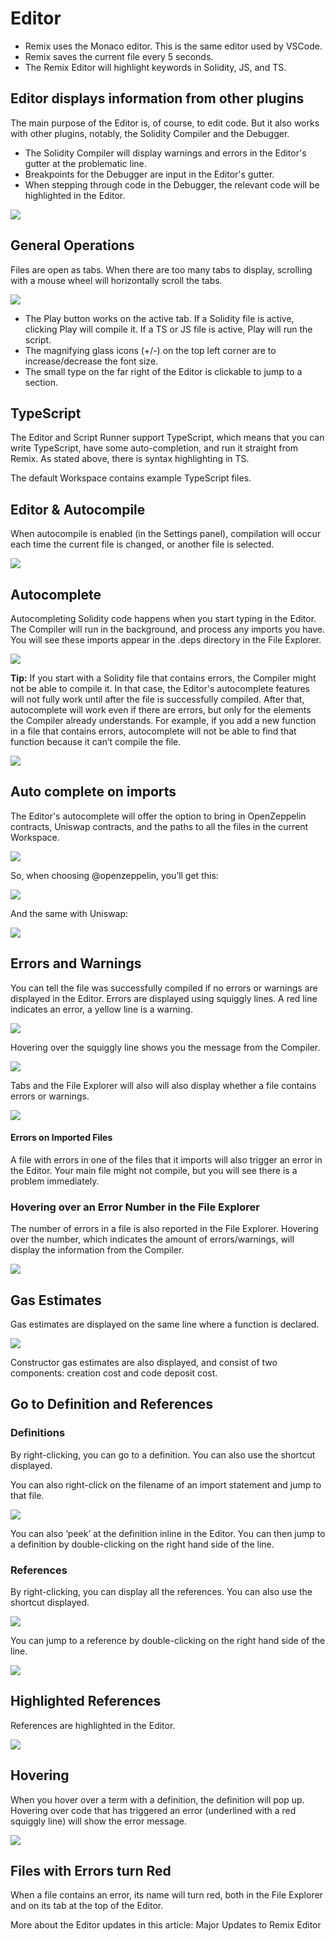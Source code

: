 Editor
===============

- Remix uses the Monaco editor. This is the same editor used by VSCode.
- Remix saves the current file every 5 seconds. 
- The Remix Editor will highlight keywords in Solidity, JS, and TS.

## Editor displays information from other plugins
The main purpose of the Editor is, of course, to edit code. But it also works with other plugins, notably, the Solidity Compiler and the Debugger. 

- The Solidity Compiler will display warnings and errors in the Editor's gutter at the problematic line.
- Breakpoints for the Debugger are input in the Editor's gutter. 
- When stepping through code in the Debugger, the relevant code will be highlighted in the Editor.

![](images/a-editor-general.png)

## General Operations
Files are open as tabs. When there are too many tabs to display, scrolling with a mouse wheel will horizontally scroll the tabs.

![](images/a-editor-tabs.png)

- The Play button works on the active tab. If a Solidity file is active, clicking Play will compile it. If a TS or JS file is active, Play will run the script.
- The magnifying glass icons (+/-) on the top left corner are to increase/decrease the font size.
- The small type on the far right of the Editor is clickable to jump to a section.

## TypeScript

The Editor and Script Runner support TypeScript, which means that you can write TypeScript, have some auto-completion, and run it straight from Remix. As stated above, there is syntax highlighting in TS.

The default Workspace contains example TypeScript files.

## Editor & Autocompile
When autocompile is enabled (in the Settings panel), compilation will occur each time the current file is changed, or another file is selected. 

![](images/a-editor-settings.png)
## Autocomplete 
Autocompleting Solidity code happens when you start typing in the Editor. The Compiler will run in the background, and process any imports you have. You will see these imports appear in the .deps directory in the File Explorer.

![](images/a-editor-autocomplete1.png)

**Tip:** If you start with a Solidity file that contains errors, the Compiler might not be able to compile it. In that case, the Editor's autocomplete features will not fully work until after the file is successfully compiled. After that, autocomplete will work even if there are errors, but only for the elements the Compiler already understands. For example, if you add a new function in a file that contains errors, autocomplete will not be able to find that function because it can’t compile the file. 

![](images/a-editor-autocomplete.png)

## Auto complete on imports
The Editor's autocomplete will offer the option to bring in OpenZeppelin contracts, Uniswap contracts, and the paths to all the files in the current Workspace.

![](images/a-editor-auto-import1.png)

So, when choosing @openzeppelin, you’ll get this:

![](images/a-editor-auto-oz-import2.png)

And the same with Uniswap:

![](images/a-editor-auto-uni-import3.png)

## Errors and Warnings
You can tell the file was successfully compiled if no errors or warnings are displayed in the Editor. Errors are displayed using squiggly lines. A red line indicates an error, a yellow line is a warning.

![](images/a-editor-error-red-squiggles.png)

Hovering over the squiggly line shows you the message from the Compiler.

![](images/a-editor-error-hover.png)

Tabs and the File Explorer will also will also display whether a file contains errors or warnings.

![](images/a-editor-errors-tabs-fe.png)

#### Errors on Imported Files

A file with errors in one of the files that it imports will also trigger an error in the Editor. Your main file might not compile, but you will see there is a problem immediately.

### Hovering over an Error Number in the File Explorer
The number of errors in a file is also reported in the File Explorer. Hovering over the number, which indicates the amount of errors/warnings, will display the information from the Compiler.

![](images/a-editor-error-fe-num.png)


## Gas Estimates

Gas estimates are displayed on the same line where a function is declared. 

![](images/a-editor-i-got-gas.png)

Constructor gas estimates are also displayed, and consist of two components: creation cost and code deposit cost.


## Go to Definition and References

### Definitions
By right-clicking, you can go to a definition. You can also use the shortcut displayed.

You can also right-click on the filename of an import statement and jump to that file.

![](images/a-editor-goto-def.png)

You can also ‘peek’ at the definition inline in the Editor. You can then jump to a definition by double-clicking on the right hand side of the line.

### References
By right-clicking, you can display all the references. You can also use the shortcut displayed.

![](images/a-editor-refs1.png)

You can jump to a reference by double-clicking on the right hand side of the line.

![](images/a-editor-ref2.png)
## Highlighted References

References are highlighted in the Editor.

![](images/a-editor-ref-highlight.png)
## Hovering

When you hover over a term with a definition, the definition will pop up. Hovering over code that has triggered an error (underlined with a red squiggly line) will show the error message.

![](images/a-editor-hover.png)
## Files with Errors turn Red

When a file contains an error, its name will turn red, both in the File Explorer and on its tab at the top of the Editor.

More about the Editor updates in this article: Major Updates to Remix Editor



